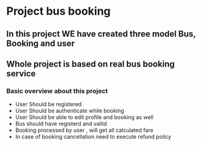 # Project bus booking

## In this project WE have created three model Bus, Booking and user
## Whole project is based on real bus booking service

### Basic overview about this project

- User Should be registered 
- User Should be authenticate while booking
- User Should be able to edit profile and booking as well
- Bus should have registerd and valild
- Booking processed by user , will get all calculated fare 
- In case of booking cancellation need to execute refund policy
